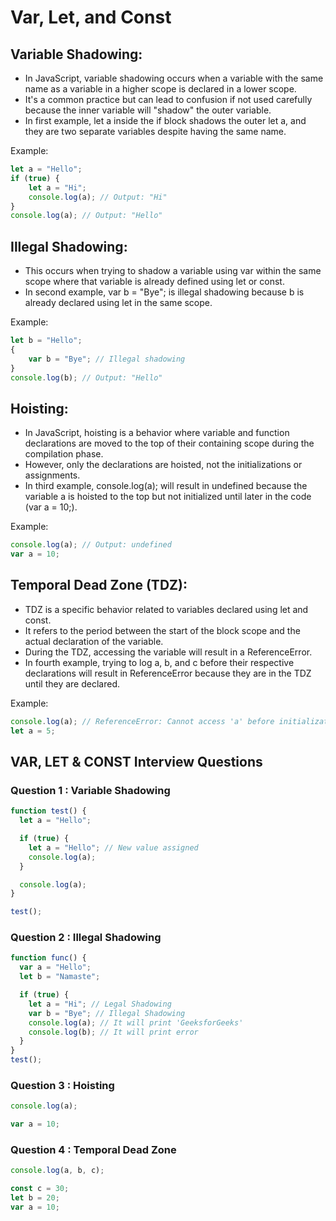# Var, Let, and Const

## Variable Shadowing:
- In JavaScript, variable shadowing occurs when a variable with the same name as a variable in a higher scope is declared in a lower scope.
- It's a common practice but can lead to confusion if not used carefully because the inner variable will "shadow" the outer variable.
- In first example, let a inside the if block shadows the outer let a, and they are two separate variables despite having the same name.

Example:
```javascript
let a = "Hello";
if (true) {
    let a = "Hi";
    console.log(a); // Output: "Hi"
}
console.log(a); // Output: "Hello"
```

## Illegal Shadowing:
- This occurs when trying to shadow a variable using var within the same scope where that variable is already defined using let or const.
- In second example, var b = "Bye"; is illegal shadowing because b is already declared using let in the same scope.

Example:

```javascript
let b = "Hello";
{
    var b = "Bye"; // Illegal shadowing
}
console.log(b); // Output: "Hello"

```


## Hoisting:
- In JavaScript, hoisting is a behavior where variable and function declarations are moved to the top of their containing scope during the compilation phase.
- However, only the declarations are hoisted, not the initializations or assignments.
- In third example, console.log(a); will result in undefined because the variable a is hoisted to the top but not initialized until later in the code (var a = 10;).

Example:
```javascript
console.log(a); // Output: undefined
var a = 10;

```


## Temporal Dead Zone (TDZ):
- TDZ is a specific behavior related to variables declared using let and const. 
- It refers to the period between the start of the block scope and the actual declaration of the variable.
- During the TDZ, accessing the variable will result in a ReferenceError.
- In fourth example, trying to log a, b, and c before their respective declarations will result in ReferenceError because they are in the TDZ until they are declared.


Example:
```javascript
console.log(a); // ReferenceError: Cannot access 'a' before initialization
let a = 5;
```

## VAR, LET & CONST Interview Questions

### Question 1 : Variable Shadowing
```javascript
function test() {
  let a = "Hello";

  if (true) {
    let a = "Hello"; // New value assigned
    console.log(a);
  }

  console.log(a);
}

test();
```

### Question 2 :  Illegal Shadowing

```javascript
function func() {
  var a = "Hello";
  let b = "Namaste";

  if (true) {
    let a = "Hi"; // Legal Shadowing
    var b = "Bye"; // Illegal Shadowing
    console.log(a); // It will print 'GeeksforGeeks'
    console.log(b); // It will print error
  }
}
test();
```

### Question 3 : Hoisting
```javascript
console.log(a);

var a = 10;
```

### Question 4 : Temporal Dead Zone
```javascript
console.log(a, b, c);

const c = 30;
let b = 20;
var a = 10;
```